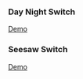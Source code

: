 
### Day Night Switch
[Demo](https://codepen.io/leannechen/pen/RgKZdW?editors=1100)
### Seesaw Switch
[Demo](https://codepen.io/leannechen/pen/jwyLvL?editors=1100)
